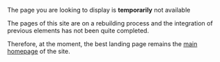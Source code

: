 The page you are looking to display is **temporarily** not available

The pages of this site are on a rebuilding process and the integration of previous elements has not been quite completed.

Therefore, at the moment, the best landing page remains the [main homepage](/) of the site.
